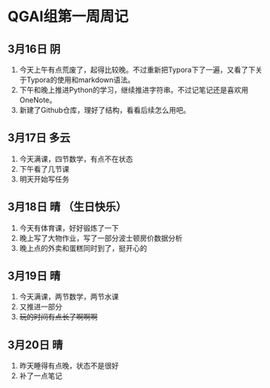 # QGAI组第一周周记

## 3月16日		阴

1. 今天上午有点荒废了，起得比较晚。不过重新把Typora下了一遍，又看了下关于Typora的使用和markdown语法。
2. 下午和晚上推进Python的学习，继续推进字符串。不过记笔记还是喜欢用OneNote。
3. 新建了Github仓库，理好了结构，看看后续怎么用吧。


## 3月17日	多云

1. 今天满课，四节数学，有点不在状态
2. 下午看了几节课
3. 明天开始写任务


## 3月18日    晴    （生日快乐）
1. 今天有体育课，好好锻炼了一下
2. 晚上写了大物作业，写了一部分波士顿房价数据分析
3. 晚上点的外卖和蛋糕同时到了，挺开心的


## 3月19日    晴

1. 今天满课，两节数学，两节水课
2. 又推进一部分
3. ~~玩的时间有点长了啊啊啊~~

## 3月20日    晴

1. 昨天睡得有点晚，状态不是很好
2. 补了一点笔记
